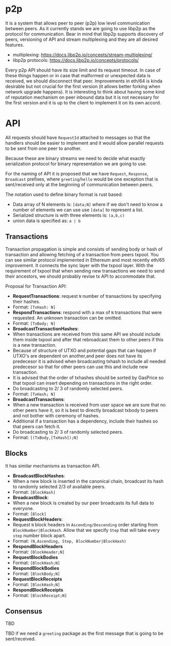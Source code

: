 # p2p

It is a system that allows peer to peer (p2p) low level communication between peers. As it currently stands we are going to use libp2p as the protocol for communication. Bear in mind that libp2p supports discovery of peers, versioning of API and stream multiplexing and they are all desired features.

* multiplexing: https://docs.libp2p.io/concepts/stream-multiplexing/
* libp2p protocols: https://docs.libp2p.io/concepts/protocols/

Every p2p API should have its size limit and its request timeout. In case of these things happen or in case that malformed or unexpected data is received, we should disconnect that peer. Improvements in eth/64 is kinda desirable but not crucial for the first version (it allows better forking when network upgrade happens). It is interesting to think about having some kind of reputation mechanism on peer inbound data but it is not necessary for the first version and it is up to the client to implement it on its own accord.

# API

All requests should have `RequestId` attached to messages so that the handlers should be easier to implement and it would allow parallel requests to be sent from one peer to another.

Because these are binary streams we need to decide what exactly serialization protocol for binary representation we are going to use.

For the naming of API it is proposed that we have `Request`, `Response`, `Broadcast` prefixes, where `greeting`/`hello` would be one exception that is sent/received only at the beginning of communication between peers.

The notation used to define binary format is rust based:
* Data array of N elements is: `[data;N]` where if we don't need to know a number of elements we can use use `[data]` to represent a list.
* Serialized structure is with three elements is: `(a,b,c)`
* union data is specified as: `a | b`

## Transactions

Transaction propagation is simple and consists of sending body or hash of transaction and allowing fetching of a transaction from peers txpool. You can see similar protocol implemented in Ethereum and most recently eth/65 improvement. It connects the sync layer with the txpool layer. With the requirement of txpool that when sending new transactions we need to send their ancestors, we should probably revise tx API to accommodate that.

Proposal for Transaction API:
* **RequestTransactions**: request `N` number of transactions by specifying their hashes.
 * Format: `[TxHash: N]`
* **RespondTransactions**: respond with a max of `N` transactions that were requested. An unknown transaction can be omitted.
 * Format: `[TxBody; N]`
* **BroadcastTransactionHashes**: 
 * When transactions are received from this same API we should include them inside txpool and after that rebroadcast them to other peers if this is a new transaction.
 * Because of structure of UTXO and potential gaps that can happen if UTXO's are dependent on another,and peer does not have its predecesor it is advised when broadcasting txhash to include all needed predecesor so that for other peers can use this and include new transaction.
 * It is advised that the order of txhashes should be sorted by GasPrice so that txpool can insert depending on transactions in the right order.
 * Do broadcasting to 2/ 3 of randomly selected peers.
 * Format: `[TxHash; N]`
* **BroadcastTransactions**:
 * When a new transaction is received from user space we are sure that no other peers have it, so it is best to directly broadcast txbody to peers and not bother with ceremony of hashes.
 * Additional if a transaction has a dependency, include their hashes so that peers can fetch it.
 * Do broadcasting to 2/ 3 of randomly selected peers.
 * Format: `[(TxBody,[TxHash]);N]`

## Blocks

It has similar mechanisms as transaction API.
* **BroadcastBlockHashes**:
 * When a new block is inserted in the canonical chain, broadcast its hash to randomly selected 2/3 of available peers.
 * Format: `[BlockHash]`
* **BroadcastBlock**:
 * When a new block is created by our peer broadcasts its full data to everyone.
 * Format: `[Block]`
* **RequestBlockHeaders**:
 * Request `N` block headers in `Ascending/Descending` order starting from `BlockNumber|BlockHash`. Allow that we specify `Step` that will take every `step` number block apart.
 * Format: ``(N,Ascending, Step, BlockNumber|BlockHash)``
* **RespondBlockHeaders**
 * Format: `[BlockHeader;N]`
* **RequestBlockBodies**
 * Format: `[BlockHash;N]`
* **RespondBlockBodies**
 * Format: `[BlockBody;N]`
* **RequestBlockReceipts**
 * Format: `[BlockHash;N]`
* **RespondBlockReceipts**
 * Format: `[BlockReceipt;N]`

## Consensus

TBD


TBD if we need a `greeting` package as the first message that is going to be sent/received.